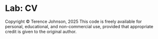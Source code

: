 # Lab: CV

Copyright © Terence Johnson, 2025
This code is freely available for personal, educational, and non-commercial use, provided that appropriate credit is given to the original author.
